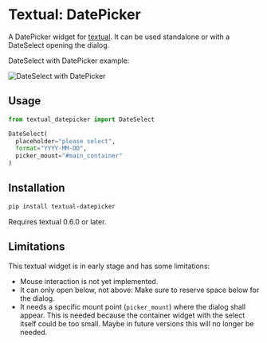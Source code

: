 # Textual: DatePicker

A DatePicker widget for [textual](https://github.com/Textualize/textual). It can be used standalone or with a DateSelect opening the dialog.

DateSelect with DatePicker example:

![DateSelect with DatePicker](https://user-images.githubusercontent.com/922559/209947716-3ee53f74-4d98-4d9c-a261-afb84955d519.png)


## Usage

```python
from textual_datepicker import DateSelect

DateSelect(
  placeholder="please select",
  format="YYYY-MM-DD",
  picker_mount="#main_container"
)
```

## Installation

```bash
pip install textual-datepicker
```

Requires textual 0.6.0 or later.

## Limitations

This textual widget is in early stage and has some limitations:

* Mouse interaction is not yet implemented.
* It can only open below, not above: Make sure to reserve space below for the dialog.
* It needs a specific mount point (`picker_mount`) where the dialog
  shall appear. This is needed because the container widget with the select
  itself could be too small. Maybe in future versions this will no longer be
  needed.
